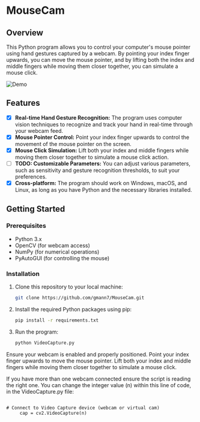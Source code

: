 # MouseCam
## Overview
This Python program allows you to control your computer's mouse pointer using hand gestures captured by a webcam. By pointing your index finger upwards, you can move the mouse pointer, and by lifting both the index and middle fingers while moving them closer together, you can simulate a mouse click.

![Demo](https://github.com/gmann7/MouseCam/assets/55709373/a479675b-9595-46dc-968a-07ad1001373d)


## Features
- [x] **Real-time Hand Gesture Recognition:** The program uses computer vision techniques to recognize and track your hand in real-time through your webcam feed.
- [x] **Mouse Pointer Control:** Point your index finger upwards to control the movement of the mouse pointer on the screen.
- [x] **Mouse Click Simulation:** Lift both your index and middle fingers while moving them closer together to simulate a mouse click action.
- [ ] **TODO: Customizable Parameters:** You can adjust various parameters, such as sensitivity and gesture recognition thresholds, to suit your preferences.
- [x] **Cross-platform:** The program should work on Windows, macOS, and Linux, as long as you have Python and the necessary libraries installed.

## Getting Started
### Prerequisites
- Python 3.x
- OpenCV (for webcam access)
- NumPy (for numerical operations)
- PyAutoGUI (for controlling the mouse)

### Installation
1. Clone this repository to your local machine:
   ```bash
   git clone https://github.com/gmann7/MouseCam.git
2. Install the required Python packages using pip:
   ```bash
   pip install -r requirements.txt
3. Run the program:
   ```bash
   python VideoCapture.py
Ensure your webcam is enabled and properly positioned.
Point your index finger upwards to move the mouse pointer.
Lift both your index and middle fingers while moving them closer together to simulate a mouse click.

If you have more than one webcam connected ensure the script is reading the right one. You can change the integer value (n) within this line of code, in the VideoCapture.py file:
   ```bash![demo_gif_1](https://github.com/gmann7/MouseCam/assets/55709373/6c56afe0-ec4f-4db8-b221-8659483639ba)

   # Connect to Video Capture device (webcam or virtual cam)
		cap = cv2.VideoCapture(n)
